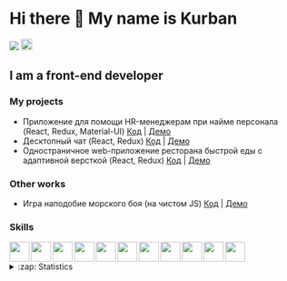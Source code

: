 # <b>Hi there 👋 My name is Kurban</b> 

![](https://komarev.com/ghpvc/?username=kurban-b) <img  height='20px' src='https://www.codewars.com/users/Kurban95/badges/micro'>

## I am a front-end developer 

### My projects

* Приложение для помощи HR-менеджерам при найме персонала (React, Redux, Material-UI) <a href='https://github.com/kurban-b/recruit-app'>Код</a> | <a href='https://whispering-sierra-58363.herokuapp.com'>Демо</a>
* Десктопный чат (React, Redux) <a href='https://github.com/kurban-b/react-chat'>Код</a> | <a href='https://react-chat-desk.herokuapp.com/'>Демо</a>
* Одностраничное web-приложение ресторана быстрой еды с адаптивной версткой (React, Redux) <a href='https://github.com/kurban-b/delivery-food-app'>Код</a> | <a href='https://delivery-foood-app.herokuapp.com/'>Демо</a>

### Other works

* Игра наподобие морского боя (на чистом JS) <a href='https://github.com/kurban-b/sea-battle-game'>Код</a> | <a href='https://kurban-b.github.io/game-sea-battle/'>Демо</a>

### Skills 
<img align='left' height='35px' src="https://img.icons8.com/color/48/000000/html-5--v1.png"/>
<img align='left' height='35px' src="https://img.icons8.com/color/48/000000/css3.png"/>
<img align='left' height='35px' src="https://img.icons8.com/color/48/000000/javascript.png"/>
<img align='left' height='35px' src="https://cdn.worldvectorlogo.com/logos/react-2.svg"/>
<img align='left' height='35px' src="https://img.icons8.com/color/48/000000/redux.png"/>
<img align='left' height='35px' src="https://img.icons8.com/color/48/000000/sass.png"/>
<img align='left' height='35px' src='https://cdn.worldvectorlogo.com/logos/bootstrap-4.svg'>
<img align='left' height='35px' src='https://cdn.worldvectorlogo.com/logos/redux-saga.svg'>
<img align='left' height='35px' src="https://cdn.worldvectorlogo.com/logos/nodejs-1.svg"/>
<img align='left' height='35px' src='https://cdn.worldvectorlogo.com/logos/git-icon.svg'>
<img height='35px' src='https://cdn.worldvectorlogo.com/logos/material-ui-1.svg'>

<br>

<details>
    <summary>:zap: Statistics</summary>
    <br/>
    <img width='450px' src='https://github-readme-stats.vercel.app/api?username=kurban-b&show_icons=true' />
    <br/>
    <img width='450px' src='https://github-readme-stats.vercel.app/api/top-langs/?username=kurban-b&layout=compact' />
</details>
